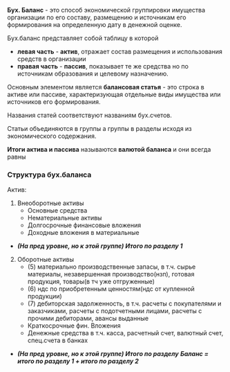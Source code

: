**Бух. Баланс** - это способ экономической группировки имущества организации по его составу,  размещению и источникам его формирования на определенную дату в денежной оценке.

Бух.баланс представляет собой таблицу в которой
* **левая часть** - **актив**, отражает состав размещения и использования средств в   организации
* **правая часть** - **пассив**, показывает те же средства но по источникам образования и целевому назначению.

Основным элементом является **балансовая статья** - это строка в активе или пассиве, характеризующая отдельные виды имущества или источников его формирования.

Названия статей соответствуют названиям бух.счетов.

Статьи объединяются в группы а группы в разделы исходя из экономического содержания.

**Итоги актива и пассива** называются **валютой баланса** и они всегда равны

### Структура бух.баланса
Актив:
1. Внеоборотные активы
    * Основные средства
    * Нематериальные активы
    * Долгосрочные финансовые вложения
    * Доходные вложения в материальные 
* ***(На пред уровне, но к этой группе) Итого по разделу 1***
2. Оборотные активы
    * (5) материально производственные запасы, в т.ч. сырье материалы, незавершенная производство(нзп), готовая продукция, товары(в тч уже отгруженные)
    * (6) ндс по приобретенным ценностям(ндс от купленной продукции)
    * (7) дебиторская задолженность, в т.ч. расчеты с покупателями и заказчиками, расчеты с подотчетными лицами, расчеты с прочими дебиторами, авансы выданные
    * Краткосрочные фин. Вложения
    * Денежные средства в т.ч. касса, расчетный счет, валютный счет, спец.счета в банках
* ***(На пред уровне, но к этой группе) Итого по разделу***
***Баланс = итого по разделу 1 + итого по разделу 2***

